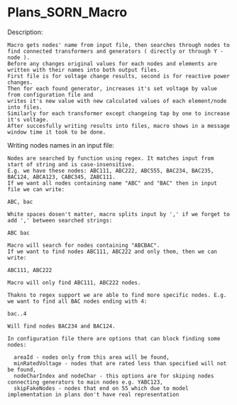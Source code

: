 # Plans_SORN_Macro
Description:

    Macro gets nodes' name from input file, then searches through nodes to find connected transformers and generators ( directly or through Y - node ).
    Before any changes original values for each nodes and elements are written with their names into both output files. 
    First file is for voltage change results, second is for reactive power changes.    
    Then for each found generator, increases it's set voltage by value from configuration file and 
    writes it's new value with new calculated values of each element/node into files.       
    Similarly for each transformer except changeing tap by one to increase it's voltage. 
    After succesfully writing results into files, macro shows in a message window time it took to be done.

Writing nodes names in an input file:
  
    Nodes are searched by function using regex. It matches input from start of string and is case-insensitive.
    E.g. we have these nodes: ABC111, ABC222, ABC555, BAC234, BAC235, BAC124, ABCA123, CABC345, ZABC111.
    If we want all nodes containing name "ABC" and "BAC" then in input file we can write: 
  
    ABC, bac
  
    White spaces dosen't matter, macro splits input by ',' if we forget to add ',' between searched strings:
  
    ABC bac 
  
    Macro will search for nodes containing "ABCBAC".
    If we want to find nodes ABC111, ABC222 and only them, then we can write:
  
    ABC111, ABC222
  
    Macro will only find ABC111, ABC222 nodes.
  
    Thakns to regex support we are able to find more specific nodes. E.g. we want to find all BAC nodes ending with 4:
  
    bac..4
  
    Will find nodes BAC234 and BAC124.
  
    In configuration file there are options that can block finding some nodes:
  
      areaId - nodes only from this area will be found, 
      minRatedVoltage - nodes that are rated less than specified will not be found,
      nodeCharIndex and nodeChar - this options are for skiping nodes connecting generators to main nodes e.g. YABC123,
      skipFakeNodes - nodes that end on 55 which due to model implementation in plans don't have real representation

